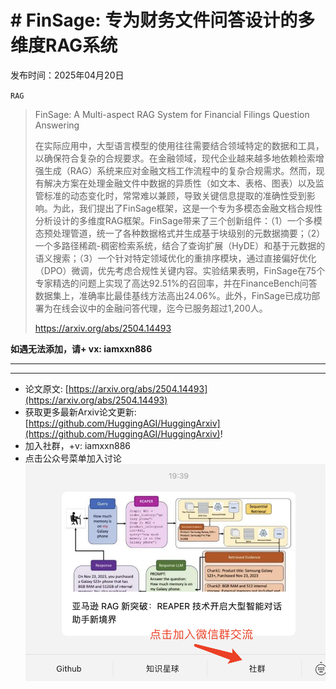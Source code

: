 # # FinSage: 专为财务文件问答设计的多维度RAG系统
发布时间：2025年04月20日

`RAG`
> FinSage: A Multi-aspect RAG System for Financial Filings Question Answering
>
> 在实际应用中，大型语言模型的使用往往需要结合领域特定的数据和工具，以确保符合复杂的合规要求。在金融领域，现代企业越来越多地依赖检索增强生成（RAG）系统来应对金融文档工作流程中的复杂合规需求。然而，现有解决方案在处理金融文件中数据的异质性（如文本、表格、图表）以及监管标准的动态变化时，常常难以兼顾，导致关键信息提取的准确性受到影响。为此，我们提出了FinSage框架，这是一个专为多模态金融文档合规性分析设计的多维度RAG框架。FinSage带来了三个创新组件：（1）一个多模态预处理管道，统一了各种数据格式并生成基于块级别的元数据摘要；（2）一个多路径稀疏-稠密检索系统，结合了查询扩展（HyDE）和基于元数据的语义搜索；（3）一个针对特定领域优化的重排序模块，通过直接偏好优化（DPO）微调，优先考虑合规性关键内容。实验结果表明，FinSage在75个专家精选的问题上实现了高达92.51%的召回率，并在FinanceBench问答数据集上，准确率比最佳基线方法高出24.06%。此外，FinSage已成功部署为在线会议中的金融问答代理，迄今已服务超过1,200人。
>
> https://arxiv.org/abs/2504.14493

**如遇无法添加，请+ vx: iamxxn886**
<hr />


<hr />

- 论文原文: [https://arxiv.org/abs/2504.14493](https://arxiv.org/abs/2504.14493)
- 获取更多最新Arxiv论文更新: [https://github.com/HuggingAGI/HuggingArxiv](https://github.com/HuggingAGI/HuggingArxiv)!
- 加入社群，+v: iamxxn886
- 点击公众号菜单加入讨论
![](https://raw.githubusercontent.com/HuggingAGI/wx_assets/main/2024/07/31/1722434818326-94339e92-22f1-4472-9d27-fed232f70b5d.jpeg)